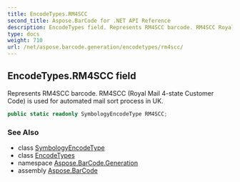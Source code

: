 ```yaml
---
title: EncodeTypes.RM4SCC
second_title: Aspose.BarCode for .NET API Reference
description: EncodeTypes field. Represents RM4SCC barcode. RM4SCC Royal Mail 4state Customer Code is used for automated mail sort process in UK
type: docs
weight: 710
url: /net/aspose.barcode.generation/encodetypes/rm4scc/
---
```

## EncodeTypes.RM4SCC field

Represents RM4SCC barcode. RM4SCC (Royal Mail 4-state Customer Code) is used for automated mail sort process in UK.

```csharp
public static readonly SymbologyEncodeType RM4SCC;
```

### See Also

* class [SymbologyEncodeType](../../symbologyencodetype/)
* class [EncodeTypes](../)
* namespace [Aspose.BarCode.Generation](../../encodetypes/)
* assembly [Aspose.BarCode](../../../)


